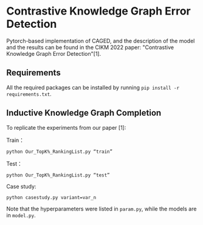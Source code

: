# Contrastive Knowledge Graph Error Detection
Pytorch-based implementation of CAGED, and the description of the model and the results can be found in the CIKM 2022 paper: "Contrastive Knowledge Graph Error Detection"[1].

## Requirements

All the required packages can be installed by running `pip install -r requirements.txt`.

## Inductive Knowledge Graph Completion

To replicate the experiments from our paper [1]:

Train：

`python Our_TopK%_RankingList.py “train”`


Test：

`python Our_TopK%_RankingList.py “test”`


Case study:

`python casestudy.py variant=var_n`


Note that the hyperparameters were listed in `param.py`, while the models are in `model.py`.
